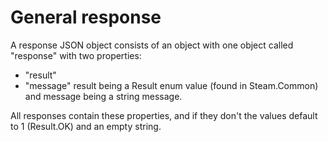 # General response
A response JSON object consists of an object with one object called "response" with two properties:
 * "result"
 * "message"
result being a Result enum value (found in Steam.Common) and message being a string message.

All responses contain these properties, and if they don't the values default to 1 (Result.OK) and an empty string.
